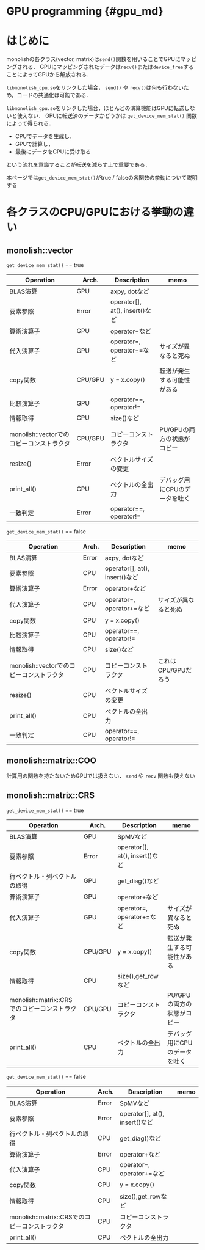 # GPU programming {#gpu_md}

# はじめに
monolishの各クラス(vector, matrix)は`send()`関数を用いることでGPUにマッピングされる．
GPUにマッピングされたデータは`recv()`または`device_free`することによってGPUから解放される．

`libmonolish_cpu.so`をリンクした場合， `send()` や `recv()`は何も行わないため，コードの共通化は可能である．

`libmonolish_gpu.so`をリンクした場合，ほとんどの演算機能はGPUに転送しないと使えない．
GPUに転送済のデータかどうかは `get_device_mem_stat()` 関数によって得られる．

* CPUでデータを生成し，
* GPUで計算し，
* 最後にデータをCPUに受け取る

という流れを意識することが転送を減らす上で重要である．

本ページでは`get_device_mem_stat()`がtrue / falseの各関数の挙動について説明する

# 各クラスのCPU/GPUにおける挙動の違い
## monolish::vector


`get_device_mem_stat()` == true

| Operation                                | Arch.   | Description                    | memo                          |
|------------------------------------------|---------|--------------------------------|-------------------------------|
| BLAS演算                                 | GPU     | axpy, dotなど                  |                               |
| 要素参照                                 | Error   | operator[], at(), insert()など |                               |
| 算術演算子                               | GPU     | operator+など                  |                               |
| 代入演算子                               | GPU     | operator=, operator+=など      | サイズが異なると死ぬ          |
| copy関数                                 | CPU/GPU | y = x.copy()                   | 転送が発生する可能性がある    |
| 比較演算子                               | GPU     | operator==, operator!=         |                               |
| 情報取得                                 | CPU     | size()など                     |                               |
| monolish::vectorでのコピーコンストラクタ | CPU/GPU | コピーコンストラクタ           | PU/GPUの両方の状態がコピー    |
| resize()                                 | Error   | ベクトルサイズの変更           |                               |
| print\_all()                             | CPU     | ベクトルの全出力               | デバッグ用にCPUのデータを吐く |
| 一致判定                                 | Error   | operator==, operator!=         |                               |

`get_device_mem_stat()` == false

| Operation                                | Arch.   | Description                    | memo                          |
|------------------------------------------|---------|--------------------------------|-------------------------------|
| BLAS演算                                 | Error   | axpy, dotなど                  |                               |
| 要素参照                                 | CPU     | operator[], at(), insert()など |                               |
| 算術演算子                               | Error   | operator+など                  |                               |
| 代入演算子                               | CPU     | operator=, operator+=など      | サイズが異なると死ぬ          |
| copy関数                                 | CPU     | y = x.copy()                   |                               |
| 比較演算子                               | CPU     | operator==, operator!=         |                               |
| 情報取得                                 | CPU     | size()など                     |                               |
| monolish::vectorでのコピーコンストラクタ | CPU     | コピーコンストラクタ           | これはCPU/GPUだろう           |
| resize()                                 | CPU     | ベクトルサイズの変更           |                               |
| print\_all()                             | CPU     | ベクトルの全出力               |                               |
| 一致判定                                 | CPU     | operator==, operator!=         |                               |

## monolish::matrix::COO

計算用の関数を持たないためGPUでは扱えない． `send` や `recv` 関数も使えない

## monolish::matrix::CRS
`get_device_mem_stat()` == true

| Operation                                     | Arch.   | Description                    | memo                          |
|-----------------------------------------------|---------|--------------------------------|-------------------------------|
| BLAS演算                                      | GPU     | SpMVなど                       |                               |
| 要素参照                                      | Error   | operator[], at(), insert()など |                               |
| 行ベクトル・列ベクトルの取得                  | GPU     | get\_diag()など                |                               |
| 算術演算子                                    | GPU     | operator+など                  |                               |
| 代入演算子                                    | GPU     | operator=, operator+=など      | サイズが異なると死ぬ          |
| copy関数                                      | CPU/GPU | y = x.copy()                   | 転送が発生する可能性がある    |
| 情報取得                                      | CPU     | size(),get\_rowなど            |                               |
| monolish::matrix::CRSでのコピーコンストラクタ | CPU/GPU | コピーコンストラクタ           | PU/GPUの両方の状態がコピー    |
| print\_all()                                  | CPU     | ベクトルの全出力               | デバッグ用にCPUのデータを吐く |

`get_device_mem_stat()` == false

| Operation                                     | Arch.   | Description                    | memo                          |
|-----------------------------------------------|---------|--------------------------------|-------------------------------|
| BLAS演算                                      | Error   | SpMVなど                       |                               |
| 要素参照                                      | Error   | operator[], at(), insert()など |                               |
| 行ベクトル・列ベクトルの取得                  | CPU     | get\_diag()など                |                               |
| 算術演算子                                    | Error   | operator+など                  |                               |
| 代入演算子                                    | CPU     | operator=, operator+=など      |                               |
| copy関数                                      | CPU     | y = x.copy()                   |                               |
| 情報取得                                      | CPU     | size(),get\_rowなど            |                               |
| monolish::matrix::CRSでのコピーコンストラクタ | CPU     | コピーコンストラクタ           |                               |
| print\_all()                                  | CPU     | ベクトルの全出力               |                               |
